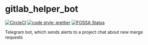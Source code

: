 # gitlab_helper_bot

[![CircleCI](https://circleci.com/gh/TrueGrom/gitlab_helper_bot.svg?style=shield)](https://circleci.com/gh/TrueGrom/gitlab_helper_bot)
[![code style: prettier](https://img.shields.io/badge/code_style-prettier-ff69b4.svg?style=flat-square)](https://github.com/prettier/prettier)
[![FOSSA Status](https://app.fossa.io/api/projects/git%2Bgithub.com%2FTrueGrom%2Fgitlab_helper_bot.svg?type=shield)](https://app.fossa.io/projects/git%2Bgithub.com%2FTrueGrom%2Fgitlab_helper_bot?ref=badge_shield)

Telegram bot, which sends alerts to a project chat about new merge requests
